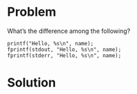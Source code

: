 # Problem
What’s the difference among the following?
```
printf("Hello, %s\n", name); 
fprintf(stdout, "Hello, %s\n", name); 
fprintf(stderr, "Hello, %s\n", name);
```
# Solution
